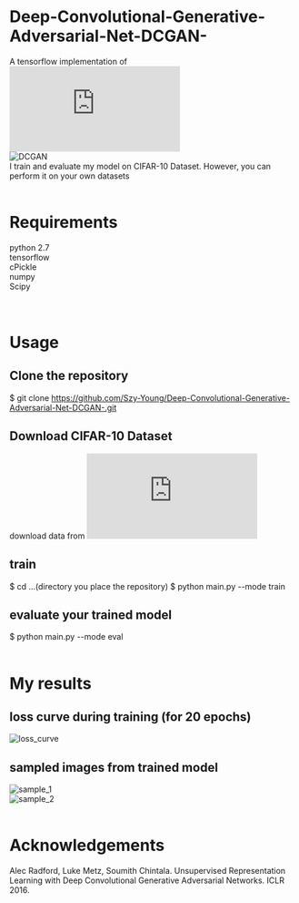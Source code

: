 # Deep-Convolutional-Generative-Adversarial-Net-DCGAN-
A tensorflow implementation of ![Deep Convolutional Generative Adversarial Net (DCGAN)](https://arxiv.org/pdf/1511.06434.pdf)
<br>
![DCGAN](https://github.com/Szy-Young/Deep-Convolutional-Generative-Adversarial-Net-DCGAN-/blob/master/net_structure.png)
<br>
I train and evaluate my model on CIFAR-10 Dataset. However, you can perform it on your own datasets
<br>
<br>
# Requirements
  python 2.7<br>
  tensorflow<br>
  cPickle<br>
  numpy<br>
  Scipy<br>
  <br>
  <br>
# Usage
## Clone the repository
$ git clone https://github.com/Szy-Young/Deep-Convolutional-Generative-Adversarial-Net-DCGAN-.git
<br>
## Download CIFAR-10 Dataset
download data from ![here](https://www.cs.toronto.edu/~kriz/cifar.html)
<br>
## train
$ cd ...(directory you place the repository)
$ python main.py --mode train
## evaluate your trained model
$ python main.py --mode eval
<br>
<br>
# My results
## loss curve during training (for 20 epochs)
![loss_curve](https://github.com/Szy-Young/Deep-Convolutional-Generative-Adversarial-Net-DCGAN-/blob/master/loss_curve.png)
<br>
## sampled images from trained model
![sample_1](https://github.com/Szy-Young/Deep-Convolutional-Generative-Adversarial-Net-DCGAN-/blob/master/sample_1.png)
<br>
![sample_2](https://github.com/Szy-Young/Deep-Convolutional-Generative-Adversarial-Net-DCGAN-/blob/master/sample_2.png)
<br>
<br>
# Acknowledgements
Alec Radford, Luke Metz, Soumith Chintala. Unsupervised Representation Learning with Deep Convolutional Generative Adversarial Networks. ICLR 2016.
